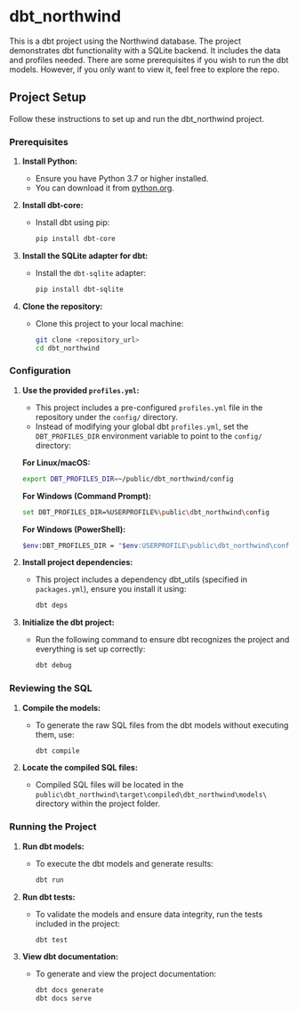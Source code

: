 # dbt_northwind

This is a dbt project using the Northwind database. The project demonstrates dbt functionality with a SQLite backend. It includes the data and profiles needed. There are some prerequisites if you wish to run the dbt models. However, if you only want to view it, feel free to explore the repo.

## Project Setup

Follow these instructions to set up and run the dbt_northwind project.

### Prerequisites

1. **Install Python:**
   - Ensure you have Python 3.7 or higher installed.
   - You can download it from [python.org](https://www.python.org/).

2. **Install dbt-core:**
   - Install dbt using pip:
     ```bash
     pip install dbt-core
     ```

3. **Install the SQLite adapter for dbt:**
   - Install the `dbt-sqlite` adapter:
     ```bash
     pip install dbt-sqlite
     ```

4. **Clone the repository:**
   - Clone this project to your local machine:
     ```bash
     git clone <repository_url>
     cd dbt_northwind
     ```

### Configuration

1. **Use the provided `profiles.yml`:**
   - This project includes a pre-configured `profiles.yml` file in the repository under the `config/` directory.
   - Instead of modifying your global dbt `profiles.yml`, set the `DBT_PROFILES_DIR` environment variable to point to the `config/` directory:

   **For Linux/macOS:**
   ```bash
   export DBT_PROFILES_DIR=~/public/dbt_northwind/config
   ```
   **For Windows (Command Prompt):**
   ```bash
   set DBT_PROFILES_DIR=%USERPROFILE%\public\dbt_northwind\config
   ```
   **For Windows (PowerShell):**
   ```bash
   $env:DBT_PROFILES_DIR = "$env:USERPROFILE\public\dbt_northwind\config"
   ```

2. **Install project dependencies:**
   - This project includes a dependency dbt_utils (specified in `packages.yml`), ensure you install it using:
     ```bash
     dbt deps
     ```

3. **Initialize the dbt project:**
   - Run the following command to ensure dbt recognizes the project and everything is set up correctly:
     ```bash
     dbt debug
     ```

### Reviewing the SQL

1. **Compile the models:**
   - To generate the raw SQL files from the dbt models without executing them, use:
     ```bash
     dbt compile
     ```

2. **Locate the compiled SQL files:**
   - Compiled SQL files will be located in the `public\dbt_northwind\target\compiled\dbt_northwind\models\` directory within the project folder.

### Running the Project

1. **Run dbt models:**
   - To execute the dbt models and generate results:
     ```bash
     dbt run
     ```

2. **Run dbt tests:**
   - To validate the models and ensure data integrity, run the tests included in the project:
     ```bash
     dbt test
     ```

4. **View dbt documentation:**
   - To generate and view the project documentation:
     ```bash
     dbt docs generate
     dbt docs serve
     ```
